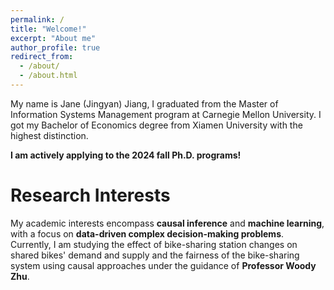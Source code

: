 ```yaml
---
permalink: /
title: "Welcome!"
excerpt: "About me"
author_profile: true
redirect_from: 
  - /about/
  - /about.html
---
```


My name is Jane (Jingyan) Jiang, I graduated from the Master of Information Systems Management program at Carnegie Mellon University. I got my Bachelor of Economics degree from Xiamen University with the highest distinction.

**I am actively applying to the 2024 fall Ph.D. programs!**

Research Interests
======
My academic interests encompass **causal inference** and **machine learning**, with a focus on **data-driven complex decision-making problems**. Currently, I am studying the effect of bike-sharing station changes on shared bikes' demand and supply and the fairness of the bike-sharing system using causal approaches under the guidance of **Professor Woody Zhu**.


